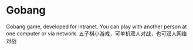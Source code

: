 # Gobang
Gobang game, developed for intranet. You can play with another person at one computer or via network.
五子棋小游戏，可单机双人对战，也可双人网络对战
